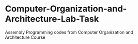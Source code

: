 # Computer-Organization-and-Architecture-Lab-Task
Assembly Programming codes from Computer Organization and Architecture Course
